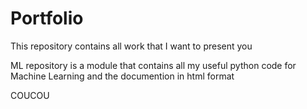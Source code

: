# Portfolio
This repository contains all work that I want to present you

ML repository is a module that contains all my useful python code for Machine Learning and the documention in html format

COUCOU
